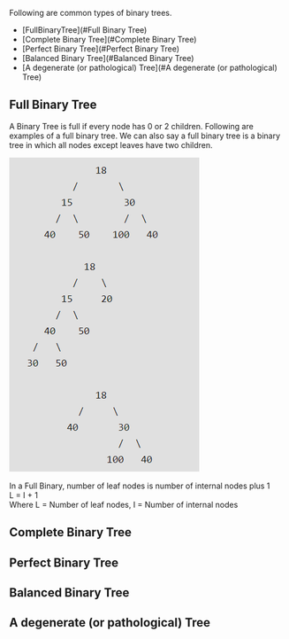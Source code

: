Following are common types of binary trees.

- [FullBinaryTree](#Full Binary Tree)
- [Complete Binary Tree](#Complete Binary Tree)
- [Perfect Binary Tree](#Perfect Binary Tree)
- [Balanced Binary Tree](#Balanced Binary Tree)
- [A degenerate (or pathological) Tree](#A degenerate (or pathological) Tree)

## Full Binary Tree
A Binary Tree is full if every node has 0 or 2 children. Following are examples of a full binary tree. We can also say a full binary tree is a binary tree in which all nodes except leaves have two children.

![FullBinaryTree](/images/fullBinaryTree.png)

In a Full Binary, number of leaf nodes is number of internal nodes plus 1    
       L = I + 1    
Where L = Number of leaf nodes, I = Number of internal nodes    

## Complete Binary Tree

## Perfect Binary Tree

## Balanced Binary Tree

## A degenerate (or pathological) Tree
